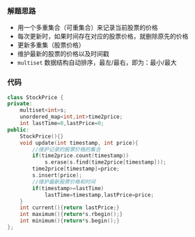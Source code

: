 ### 解题思路
- 用一个多重集合（可重集合）来记录当前股票的价格
- 每次更新时，如果时间存在对应的股票价格，就删除原先的价格
- 更新多重集（股票价格）
- 维护最新的股票的价格以及时间戳
- `multiset` 数据结构自动排序，最左/最右，即为：最小/最大

### 代码

```cpp
class StockPrice {
private:
    multiset<int>s;
    unordered_map<int,int>time2price;
    int lastTime=0,lastPrice=0;    
public:
    StockPrice(){}    
    void update(int timestamp, int price){        
        //维护记录的股票价格的集合
        if(time2price.count(timestamp))
            s.erase(s.find(time2price[timestamp]));
        time2price[timestamp]=price;
        s.insert(price);
        //维护最新股票价格和时间
        if(timestamp>=lastTime)
            lastTime=timestamp,lastPrice=price;        
    }    
    int current(){return lastPrice;}
    int maximum(){return*s.rbegin();}
    int minimum(){return*s.begin();}
};

```

